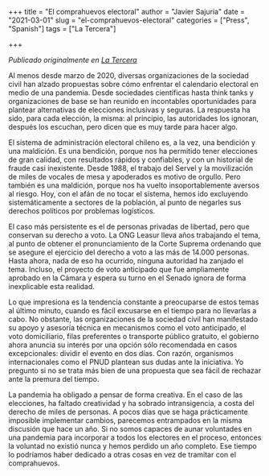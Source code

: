 +++
title = "El comprahuevos electoral"
author = "Javier Sajuria"
date = "2021-03-01"
slug = "el-comprahuevos-electoral"
categories = ["Press", "Spanish"]
tags = ["La Tercera"]

+++

*Publicado originalmente en [La Tercera](https://www.latercera.com/opinion/noticia/el-comprahuevos-electoral/TWDCYWB74VH7BPXNBGL54VC2Z4/)*

Al menos desde marzo de 2020, diversas organizaciones de la sociedad civil han alzado propuestas sobre cómo enfrentar el calendario electoral en medio de una pandemia. Desde sociedades científicas hasta think tanks y organizaciones de base se han reunido en incontables oportunidades para plantear alternativas de elecciones inclusivas y seguras. La respuesta ha sido, para cada elección, la misma: al principio, las autoridades los ignoran, después los escuchan, pero dicen que es muy tarde para hacer algo.

El sistema de administración electoral chileno es, a la vez, una bendición y una maldición. Es una bendición, porque nos ha permitido tener elecciones de gran calidad, con resultados rápidos y confiables, y con un historial de fraude casi inexistente. Desde 1988, el trabajo del Servel y la movilización de miles de vocales de mesa y apoderados es motivo de orgullo. Pero también es una maldición, porque nos ha vuelto insoportablemente aversos al riesgo. Hoy, con el afán de no tocar el sistema, hemos ido excluyendo sistemáticamente a sectores de la población, al punto de negarles sus derechos políticos por problemas logísticos.

El caso más persistente es el de personas privadas de libertad, pero que conservan su derecho a voto. La ONG Leasur lleva años trabajando el tema, al punto de obtener el pronunciamiento de la Corte Suprema ordenando que se asegure el ejercicio del derecho a voto a las más de 14.000 personas. Hasta ahora, nada de eso ha ocurrido, ninguna autoridad ha zanjado el tema. Incluso, el proyecto de voto anticipado que fue ampliamente aprobado en la Cámara y espera su turno en el Senado ignora de forma inexplicable esta realidad.

Lo que impresiona es la tendencia constante a preocuparse de estos temas al último minuto, cuando es fácil excusarse en el tiempo para no llevarlas a cabo. No obstante, las organizaciones de la sociedad civil han manifestado su apoyo y asesoría técnica en mecanismos como el voto anticipado, el voto domiciliario, filas preferentes o transporte público gratuito, el gobierno ahora anuncia su interés por una opción sólo recomendada en casos excepcionales: dividir el evento en dos días. Con razón, organismos internacionales como el PNUD plantean sus dudas ante la iniciativa. Yo pregunto si no se trata más bien de una propuesta que sea fácil de rechazar ante la premura del tiempo.

La pandemia ha obligado a pensar de forma creativa. En el caso de las elecciones, ha faltado creatividad y ha sobrado intransigencia, a costa del derecho de miles de personas. A pocos días que se haga prácticamente imposible implementar cambios, parecemos entrampados en la misma discusión que hace un año. Si no somos capaces de aunar voluntades en una pandemia para incorporar a todos los electores en el proceso, entonces la voluntad no existió nunca y hemos perdido un año completo. Ese tiempo lo podríamos haber dedicado a otras cosas en vez de tramitar con el comprahuevos.